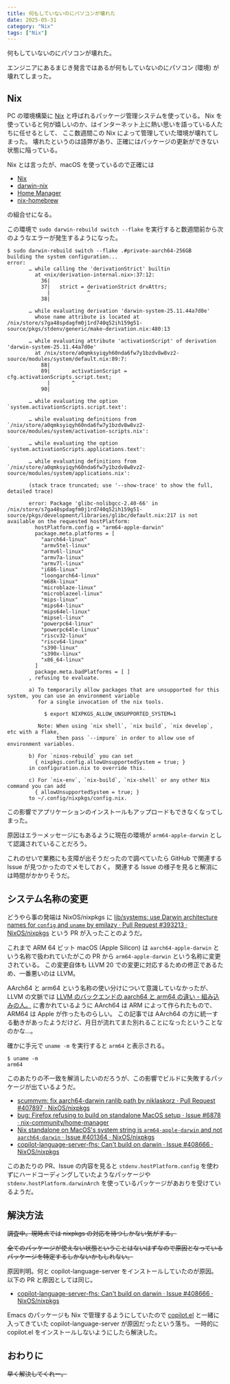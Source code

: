 ```yaml
---
title: 何もしていないのにパソコンが壊れた
date: 2025-05-31
category: "Nix"
tags: ["Nix"]
---
```


何もしていないのにパソコンが壊れた。

エンジニアにあるまじき発言ではあるが何もしていないのにパソコン (環境) が壊れてしまった。

## Nix

PC の環境構築に [Nix](https://nixos.org/) と呼ばれるパッケージ管理システムを使っている。
Nix を使っていると何が嬉しいのか、はインターネット上に熱い思いを語っている人たちに任せるとして、
ここ数週間この Nix によって管理していた環境が壊れてしまった。
壊れたというのは語弊があり、正確にはパッケージの更新ができない状態に陥っている。

Nix とは言ったが、macOS を使っているので正確には

- [Nix](https://nixos.org/)
- [darwin-nix](https://github.com/nix-darwin/nix-darwin)
- [Home Manager](https://github.com/nix-community/home-manager)
- [nix-homebrew](https://github.com/zhaofengli/nix-homebrew)

の組合せになる。

この環境で `sudo darwin-rebuild switch --flake` を実行すると数週間前から次のようなエラーが発生するようになった。

```shell
$ sudo darwin-rebuild switch --flake .#private-aarch64-256GB
building the system configuration...
error:
       … while calling the 'derivationStrict' builtin
         at <nix/derivation-internal.nix>:37:12:
           36|
           37|   strict = derivationStrict drvAttrs;
             |            ^
           38|

       … while evaluating derivation 'darwin-system-25.11.44a7d0e'
         whose name attribute is located at /nix/store/s7ga48spdagfm0j1rd740q52ih159g51-source/pkgs/stdenv/generic/make-derivation.nix:480:13

       … while evaluating attribute 'activationScript' of derivation 'darwin-system-25.11.44a7d0e'
         at /nix/store/a0qmksyiqyh60nda6fw7y1bzdv8w8vz2-source/modules/system/default.nix:89:7:
           88|
           89|       activationScript = cfg.activationScripts.script.text;
             |       ^
           90|

       … while evaluating the option `system.activationScripts.script.text':

       … while evaluating definitions from `/nix/store/a0qmksyiqyh60nda6fw7y1bzdv8w8vz2-source/modules/system/activation-scripts.nix':

       … while evaluating the option `system.activationScripts.applications.text':

       … while evaluating definitions from `/nix/store/a0qmksyiqyh60nda6fw7y1bzdv8w8vz2-source/modules/system/applications.nix':

       (stack trace truncated; use '--show-trace' to show the full, detailed trace)

       error: Package 'glibc-nolibgcc-2.40-66' in /nix/store/s7ga48spdagfm0j1rd740q52ih159g51-source/pkgs/development/libraries/glibc/default.nix:217 is not available on the requested hostPlatform:
         hostPlatform.config = "arm64-apple-darwin"
         package.meta.platforms = [
           "aarch64-linux"
           "armv5tel-linux"
           "armv6l-linux"
           "armv7a-linux"
           "armv7l-linux"
           "i686-linux"
           "loongarch64-linux"
           "m68k-linux"
           "microblaze-linux"
           "microblazeel-linux"
           "mips-linux"
           "mips64-linux"
           "mips64el-linux"
           "mipsel-linux"
           "powerpc64-linux"
           "powerpc64le-linux"
           "riscv32-linux"
           "riscv64-linux"
           "s390-linux"
           "s390x-linux"
           "x86_64-linux"
         ]
         package.meta.badPlatforms = [ ]
       , refusing to evaluate.

       a) To temporarily allow packages that are unsupported for this system, you can use an environment variable
          for a single invocation of the nix tools.

            $ export NIXPKGS_ALLOW_UNSUPPORTED_SYSTEM=1

          Note: When using `nix shell`, `nix build`, `nix develop`, etc with a flake,
                then pass `--impure` in order to allow use of environment variables.

       b) For `nixos-rebuild` you can set
         { nixpkgs.config.allowUnsupportedSystem = true; }
       in configuration.nix to override this.

       c) For `nix-env`, `nix-build`, `nix-shell` or any other Nix command you can add
         { allowUnsupportedSystem = true; }
       to ~/.config/nixpkgs/config.nix.
```

この影響でアプリケーションのインストールもアップロードもできなくなってしまった。

原因はエラーメッセージにもあるように現在の環境が `arm64-apple-darwin` として認識されていることだろう。

これのせいで業務にも支障が出そうだったので調べていたら GitHub で関連する Issue が見つかったのでメモしておく。
関連する Issue の様子を見ると解消には時間がかかりそうだ。

## システム名称の変更

どうやら事の発端は NixOS/nixpkgs に [lib/systems: use Darwin architecture names for `config` and `uname` by emilazy · Pull Request #393213 · NixOS/nixpkgs](https://github.com/NixOS/nixpkgs/pull/393213) という PR が入ったことのようだ。

これまで ARM 64 ビット macOS (Apple Silicon) は `aarch64-apple-darwin` という名称で扱われていたがこの PR から `arm64-apple-darwin` という名称に変更されている。
この変更自体も LLVM 20 での変更に対応するための修正であるため、一番悪いのは LLVM。

AArch64 と arm64 という名称の使い分けについて意識していなかったが、LLVM の文脈では [LLVM のバックエンドの aarch64 と arm64 の違い - 組み込みの人。](https://embedded.hatenadiary.org/entry/20140427/p2) に書かれているように AArch64 は ARM によって作られたもので、ARM64 は Apple が作ったものらしい。
この記事では AArch64 の方に統一する動きがあったようだけど、月日が流れてまた別れることになったということなのかな…。

確かに手元で `uname -m` を実行すると `arm64` と表示される。

```shell
$ uname -m
arm64
```

このあたりの不一致を解消したいのだろうが、この影響でビルドに失敗するパッケージが出ているようだ。

- [scummvm: fix aarch64-darwin ranlib path by niklaskorz · Pull Request #407897 · NixOS/nixpkgs](https://github.com/NixOS/nixpkgs/pull/407897)
- [bug: Firefox refusing to build on standalone MacOS setup · Issue #6878 · nix-community/home-manager](https://github.com/nix-community/home-manager/issues/6878)
- [Nix standalone on MacOS's system string is `arm64-apple-darwin` and not `aarch64-darwin` · Issue #401364 · NixOS/nixpkgs](https://github.com/NixOS/nixpkgs/issues/401364)
- [copilot-language-server-fhs: Can't build on darwin · Issue #408666 · NixOS/nixpkgs](https://github.com/NixOS/nixpkgs/issues/408666)

このあたりの PR、Issue の内容を見ると `stdenv.hostPlatform.config` を使わずにハードコーディングしていたようなパッケージや `stdenv.hostPlatform.darwinArch` を使っているパッケージがあおりを受けているようだ。

## 解決方法

<s>調査中。現時点では nixpkgs の対応を待つしかない気がする。</s>

<s>全てのパッケージが使えない状態ということはないはずなので原因となっているパッケージを特定するしかないかもしれない。</s>

原因判明。何と copilot-language-server をインストールしていたのが原因。
以下の PR と原因としては同じ。

- [copilot-language-server-fhs: Can't build on darwin · Issue #408666 · NixOS/nixpkgs](https://github.com/NixOS/nixpkgs/issues/408666)

Emacs のパッケージも Nix で管理するようにしていたので [copilot.el](https://github.com/copilot-emacs/copilot.el) と一緒に入ってきていた copilot-language-server が原因だったという落ち。
一時的に copilot.el をインストールしないようにしたら解決した。

## おわりに

<s>早く解決してくれー。</s>
